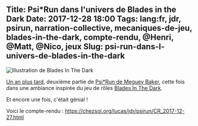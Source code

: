Title: Psi*Run dans l'univers de Blades in the Dark
Date: 2017-12-28 18:00
Tags: lang:fr, jdr, psirun, narration-collective, mecaniques-de-jeu, blades-in-the-dark, compte-rendu, @Henri, @Matt, @Nico, jeux
Slug: psi-run-dans-l-univers-de-blades-in-the-dark
---
<img alt="Illustration de Blades In The Dark" src="images/2017/12/BitD_running.png">

[Un an plus tard](https://chezsoi.org/lucas/jdr/psirun/CR_2016-12-18.html), deuxième partie de [Psi*Run de Meguey Baker](http://nightskygames.com/welcome/game/PsiRun),
cette fois dans une ambiance inspirée du jeu de rôles [Blades In The Dark](https://www.evilhat.com/home/blades-in-the-dark/).

Et encore une fois, c'était génial !

Voici le compte-rendu : <https://chezsoi.org/lucas/jdr/psirun/CR_2017-12-27.html>
